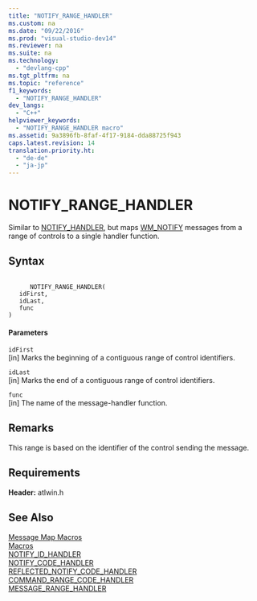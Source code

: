 ```yaml
---
title: "NOTIFY_RANGE_HANDLER"
ms.custom: na
ms.date: "09/22/2016"
ms.prod: "visual-studio-dev14"
ms.reviewer: na
ms.suite: na
ms.technology: 
  - "devlang-cpp"
ms.tgt_pltfrm: na
ms.topic: "reference"
f1_keywords: 
  - "NOTIFY_RANGE_HANDLER"
dev_langs: 
  - "C++"
helpviewer_keywords: 
  - "NOTIFY_RANGE_HANDLER macro"
ms.assetid: 9a3896fb-8faf-4f17-9184-dda88725f943
caps.latest.revision: 14
translation.priority.ht: 
  - "de-de"
  - "ja-jp"
---
```

# NOTIFY_RANGE_HANDLER
Similar to [NOTIFY_HANDLER](../VS_csharp/notify_handler.md), but maps [WM_NOTIFY](http://msdn.microsoft.com/library/windows/desktop/bb775583) messages from a range of controls to a single handler function.  
  
## Syntax  
  
```  
  
      NOTIFY_RANGE_HANDLER(   
   idFirst,   
   idLast,   
   func    
)  
```  
  
#### Parameters  
 `idFirst`  
 [in] Marks the beginning of a contiguous range of control identifiers.  
  
 `idLast`  
 [in] Marks the end of a contiguous range of control identifiers.  
  
 `func`  
 [in] The name of the message-handler function.  
  
## Remarks  
 This range is based on the identifier of the control sending the message.  
  
## Requirements  
 **Header:** atlwin.h  
  
## See Also  
 [Message Map Macros](../VS_csharp/message-map-macros--atl-.md)   
 [Macros](../VS_csharp/atl-macros.md)   
 [NOTIFY_ID_HANDLER](../VS_csharp/notify_id_handler.md)   
 [NOTIFY_CODE_HANDLER](../VS_csharp/notify_code_handler.md)   
 [REFLECTED_NOTIFY_CODE_HANDLER](../VS_csharp/reflected_notify_code_handler.md)   
 [COMMAND_RANGE_CODE_HANDLER](../VS_csharp/command_range_code_handler.md)   
 [MESSAGE_RANGE_HANDLER](../VS_csharp/message_range_handler.md)